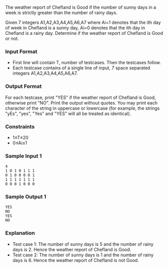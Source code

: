 The weather report of Chefland is Good if the number of sunny days in a week is strictly greater than the number of rainy days.

Given 7 integers A1,A2,A3,A4,A5,A6,A7 where Ai=1 denotes that the ith day of week in Chefland is a sunny day, Ai=0 denotes that the ith day in Chefland is a rainy day. Determine if the weather report of Chefland is Good or not.

### Input Format
* First line will contain T, number of testcases. Then the testcases follow.
* Each testcase contains of a single line of input, 7 space separated integers A1,A2,A3,A4,A5,A6,A7.
### Output Format
For each testcase, print "YES" if the weather report of Chefland is Good, otherwise print "NO". Print the output without quotes.
You may print each character of the string in uppercase or lowercase (for example, the strings "yEs", "yes", "Yes" and "YES" will all be treated as identical).

### Constraints
* 1≤T≤20
* 0≤Ai≤1

### Sample Input 1 
    4
    1 0 1 0 1 1 1
    0 1 0 0 0 0 1
    1 1 1 1 1 1 1
    0 0 0 1 0 0 0
### Sample Output 1 
    YES
    NO
    YES
    NO

### Explanation
* Test case 1: The number of sunny days is 5 and the number of rainy days is 2. Hence the weather report of Chefland is Good.
* Test case 2: The number of sunny days is 1 and the number of rainy days is 6. Hence the weather report of Chefland is not Good.
